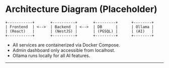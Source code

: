 # Architecture Diagram (Placeholder)

```
+-----------+       +----------+       +---------+      +--------+
| Frontend  | <-->  | Backend  | <-->  | DB      |      | Ollama |
| (React)   |       | (NestJS) |       | (PGSQL) |      | (AI)   |
+-----------+       +----------+       +---------+      +--------+
```

- All services are containerized via Docker Compose.
- Admin dashboard only accessible from localhost.
- Ollama runs locally for all AI features.

---
